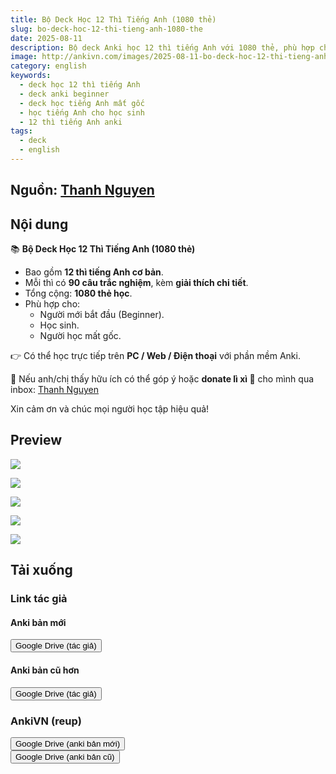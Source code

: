 ```yaml
---
title: Bộ Deck Học 12 Thì Tiếng Anh (1080 thẻ)
slug: bo-deck-hoc-12-thi-tieng-anh-1080-the
date: 2025-08-11
description: Bộ deck Anki học 12 thì tiếng Anh với 1080 thẻ, phù hợp cho người mới bắt đầu, học sinh và người mất gốc. Mỗi thì gồm 90 câu trắc nghiệm kèm giải thích chi tiết.
image: http://ankivn.com/images/2025-08-11-bo-deck-hoc-12-thi-tieng-anh-1080-the-1755500566551.webp
category: english
keywords:
  - deck học 12 thì tiếng Anh
  - deck anki beginner
  - deck học tiếng Anh mất gốc
  - học tiếng Anh cho học sinh
  - 12 thì tiếng Anh anki
tags:
  - deck
  - english
---
```


<!--truncate-->

## Nguồn: [Thanh Nguyen](https://www.facebook.com/groups/389845498441780/?)

## Nội dung

📚 **Bộ Deck Học 12 Thì Tiếng Anh (1080 thẻ)**  
- Bao gồm **12 thì tiếng Anh cơ bản**.  
- Mỗi thì có **90 câu trắc nghiệm**, kèm **giải thích chi tiết**.  
- Tổng cộng: **1080 thẻ học**.  
- Phù hợp cho:  
  - Người mới bắt đầu (Beginner).  
  - Học sinh.  
  - Người học mất gốc.  

👉 Có thể học trực tiếp trên **PC / Web / Điện thoại** với phần mềm Anki.  

💌 Nếu anh/chị thấy hữu ích có thể góp ý hoặc **donate lì xì 🧧** cho mình qua inbox: [Thanh Nguyen](https://www.facebook.com/groups/389845498441780/?)  

Xin cảm ơn và chúc mọi người học tập hiệu quả!  

## Preview

![](../../static/images/2025-08-11-bo-deck-hoc-12-thi-tieng-anh-1080-the-1755500566551.webp)

![](../../static/images/2025-08-11-bo-deck-hoc-12-thi-tieng-anh-1080-the-1755500574406.webp)

![](../../static/images/2025-08-11-bo-deck-hoc-12-thi-tieng-anh-1080-the-1755500579149.webp)

![](../../static/images/2025-08-11-bo-deck-hoc-12-thi-tieng-anh-1080-the-1755500584760.webp)

![](../../static/images/2025-08-11-bo-deck-hoc-12-thi-tieng-anh-1080-the-1755503627858.webp)

## Tải xuống

### Link tác giả

#### Anki bản mới

<div style={{display: 'flex', justifyContent: 'left', gap: '20px'}}> <a href="https://drive.google.com/file/d/1w2265H9TNOG-uj7_pyAEEOC9sl8i-byr/view"> <button class="buttonPrimary" type="button">Google Drive (tác giả)</button> </a> </div>


#### Anki bản cũ hơn

<div style={{display: 'flex', justifyContent: 'left', gap: '20px'}}> <a href="https://drive.google.com/file/d/1FdsKl5rEyCo50k8kv_dGr3xviO1zoLf1/view"> <button class="buttonPrimary" type="button">Google Drive (tác giả)</button> </a> </div>

### AnkiVN (reup)

<div style={{display: 'flex', justifyContent: 'left', gap: '20px'}}> <a href="https://drive.google.com/open?id=1SR-t9mEk-UJGCB0AIfU2cVIBcnyDbG5P&usp=drive_fs"> <button class="buttonPrimary" type="button">Google Drive (anki bản mới)</button> </a> </div>

<div style={{display: 'flex', justifyContent: 'left', gap: '20px'}}> <a href="https://drive.google.com/open?id=1dFvUe_dFiftI6SDTWm-FzFzHAws7vuwN&usp=drive_fs"> <button class="buttonPrimary" type="button">Google Drive (anki bản cũ)</button> </a> </div>